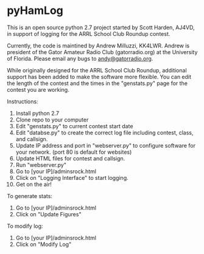 pyHamLog
========

This is an open source python 2.7 project started by Scott Harden, AJ4VD, in 
support of logging for the ARRL School Club Roundup contest.

Currently, the code is maintined by Andrew Milluzzi, KK4LWR. Andrew is
president of the Gator Amateur Radio Club (gatorradio.org) at the
University of Florida. Please email any bugs to andy@gatorradio.org.

While originally designed for the ARRL School Club Roundup, additional support
has been added to make the software more flexible. You can edit the length of
the contest and the times in the "genstats.py" page for the contest you are
working.

Instructions:
1. Install python 2.7
2. Clone repo to your computer
3. Edit "genstats.py" to current contest start date
4. Edit "databse.py" to create the correct log file including contest, class, 
   and callsign.
5. Update IP address and port in "webserver.py" to configure software for your
   network. (port 80 is default for websites)
6. Update HTML files for contest and callsign.
7. Run "webserver.py"
8. Go to [your IP]/adminsrock.html
9. Click on "Logging Interface" to start logging.
10. Get on the air!

To generate stats:
1. Go to [your IP]/adminsrock.html
2. Click on "Update Figures"

To modify log:
1. Go to [your IP]/adminsrock.html
2. Click on "Modify Log"
